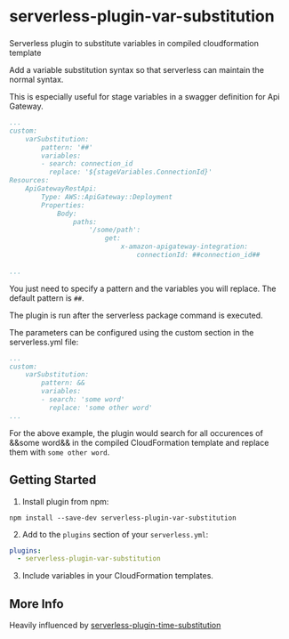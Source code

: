 # serverless-plugin-var-substitution

###
Serverless plugin to substitute variables in compiled cloudformation template

Add a variable substitution syntax so that serverless can maintain the normal syntax.

This is especially useful for stage variables in a swagger definition for Api Gateway.

```yaml
...
custom:
    varSubstitution:
        pattern: '##'
        variables:
        - search: connection_id
          replace: '${stageVariables.ConnectionId}'
Resources:
    ApiGatewayRestApi:
        Type: AWS::ApiGateway::Deployment
        Properties:
            Body:
                paths:
                    '/some/path':
                        get:
                            x-amazon-apigateway-integration:
                                connectionId: ##connection_id##
                        
...
```

You just need to specify a pattern and the variables you will replace. The default pattern is `##`.

The plugin is run after the serverless package command is executed.

The parameters can be configured using the custom section in the serverless.yml file:
```yaml
...
custom:
    varSubstitution:
        pattern: &&
        variables:
        - search: 'some word'
          replace: 'some other word'
...
```

For the above example, the plugin would search for all occurences of &&some word&& in the compiled CloudFormation template and replace them with `some other word`.

## Getting Started
1. Install plugin from npm:
```shell
npm install --save-dev serverless-plugin-var-substitution
```
2. Add to the `plugins` section of your `serverless.yml`:
```yaml
plugins:
  - serverless-plugin-var-substitution
```
3. Include variables in your CloudFormation templates.

## More Info
Heavily influenced by [serverless-plugin-time-substitution](https://github.com/manemarron/serverless-plugin-time-substitution)
